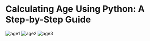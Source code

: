 # Calculating Age Using Python: A Step-by-Step Guide 
![age1](https://github.com/Projects-Analysis/Calculating-Age-Using-Python-/assets/149543175/25f38eac-6239-48c7-8408-e49edbb6542a)
![age2](https://github.com/Projects-Analysis/Calculating-Age-Using-Python-/assets/149543175/46a7cee0-fe2b-4682-a7fb-e7d8f0d171ca)
![age3](https://github.com/Projects-Analysis/Calculating-Age-Using-Python-/assets/149543175/c5a27836-6694-42fd-ad59-45d40aa6974e)
